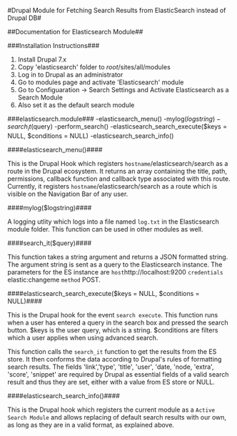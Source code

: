 #Drupal Module for Fetching Search Results from ElasticSearch instead of Drupal DB#

##Documentation for Elasticsearch Module##

###Installation Instructions###
1. Install Drupal 7.x
2. Copy 'elasticsearch' folder to *root*/sites/all/modules
3. Log in to Drupal as an administrator
4. Go to modules page and activate 'Elasticsearch' module
5. Go to Configuaration -> Search Settings and Activate Elasticsearch as a Search Module
6. Also set it as the default search module

###elasticsearch.module###
-elasticsearch_menu()
-mylog($logstring)
-search_it($query)
-perform_search()
-elasticsearch_search_execute($keys = NULL, $conditions = NULL)
-elasticsearch_search_info()

####elasticsearch_menu()####

This is the Drupal Hook which registers `hostname`/elasticsearch/search as a route in the Drupal ecosystem.
It returns an array containing the title, path, permissions, callback function and callback type associated with this route.
Currently, it registers `hostname`/elasticsearch/search as a route which is visible on the Navigation Bar of any user.

####mylog($logstring)####

A logging utlity which logs into a file named `log.txt` in the Elasticsearch module folder. This function can be used in other modules as well.

####search_it($query)####

This function takes a string argument and returns a JSON formatted string. The argument string is sent as a query to the Elasticsearch instance. The parameters for the ES instance are `host`http://localhost:9200 `credentials` elastic:changeme `method` POST.

####elasticsearch_search_execute($keys = NULL, $conditions = NULL)####

This is the Drupal hook for the event `search execute`. This function runs when a user has entered a query in the search box and pressed the search button. $keys is the user query, which is a string. $conditions are filters which a user applies when using advanced search.

This function calls the `search_it` function to get the results from the ES store. It then conforms the data according to Drupal's rules of formatting search results.
The fields 'link','type', 'title', 'user', 'date, 'node, 'extra', 'score', 'snippet' are required by Drupal as essential fields of a valid search result and thus they are set, either with a value from ES store or NULL.

####elasticsearch_search_info()####

This is the Drupal hook which registers the current module as a `Active Search Module` and allows replacing of default search results with our own, as long as they are in a valid format, as explained above.





